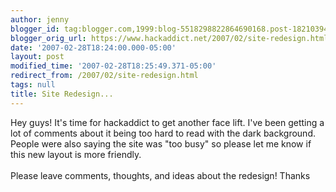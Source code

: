 ```yaml
---
author: jenny
blogger_id: tag:blogger.com,1999:blog-5518298822864690168.post-1821039427286436073
blogger_orig_url: https://www.hackaddict.net/2007/02/site-redesign.html
date: '2007-02-28T18:24:00.000-05:00'
layout: post
modified_time: '2007-02-28T18:25:49.371-05:00'
redirect_from: /2007/02/site-redesign.html
tags: null
title: Site Redesign...
---
```


Hey guys!  It's time for hackaddict to get another face lift.  I've been getting a lot of comments about it being too hard to read with the dark background.  People were also saying the site was "too busy" so please let me know if this new layout is more friendly.<br/><br/>Please leave comments, thoughts, and ideas about the redesign!  Thanks